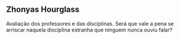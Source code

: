 ## Zhonyas Hourglass

Avaliação dos professores e das disciplinas. Será que vale a pena se arriscar naquela disciplina estranha que ninguem nunca ouviu falar?
